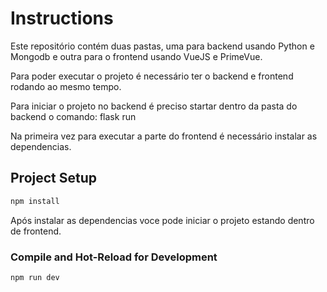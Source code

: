 # Instructions

Este repositório contém duas pastas, uma para backend usando Python e Mongodb e outra para o frontend usando VueJS e PrimeVue.

Para poder executar o projeto é necessário ter o backend e frontend rodando ao mesmo tempo.

Para iniciar o projeto no backend é preciso startar dentro da pasta do backend o comando:
flask run

Na primeira vez para executar a parte do frontend é necessário instalar as dependencias.

## Project Setup

```sh
npm install
```

Após instalar as dependencias voce pode iniciar o projeto estando dentro de frontend.

### Compile and Hot-Reload for Development

```sh
npm run dev

